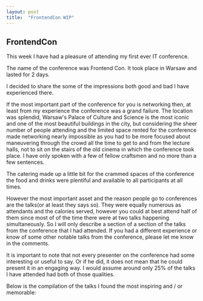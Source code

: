 ```yaml
---
layout: post
title:  "FrontendCon WIP"
---
```


## FrontendCon

This week I have had a pleasure of attending my first ever IT conference.

The name of the conference was Frontend Con. It took place in Warsaw and lasted for 2 days.

I decided to share the some of the impressions both good and bad I have experienced there.
<!--more-->
If the most important part of the conference for you is networking then, at least from my experience the conference
was a grand failure. The location was splendid, Warsaw's Palace of Culture and Science is the most iconic and one of the most beautiful buildings in the city, but considering the sheer number of people attending and the limited space rented for the conference made networking nearly impossible as you had to be more focused about maneuvering through the crowd all the time to get to and from the lecture halls, not to sit on the stairs of the old cinema in which the conference took place. I have only spoken with a few of fellow craftsmen and no more than a few sentences. 

The catering made up a little bit for the crammed spaces of the conference the food and drinks were plentiful and available to all participants at all times.

However the most important asset and the reason people go to conferences are the talks(or at least they says so). They were equally numerous as attendants and the calories served, however you could at best attend half of them since most of of the time there were at two talks happening simultaneously. So I will only describe a section of a section of the talks from the conference that I had attended. If you had a different experience or know of some other notable talks from the conference, please let me know in the comments.

It is important to note that not every presenter on the conference had some interesting or useful to say. Or if he did, it does not mean that he could present it in an engaging way. I would assume around only 25% of the talks I have attended had both of those qualities.

Below is the compilation of the talks I found the most inspiring and / or memorable:






